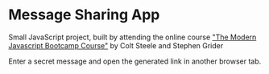 # Message Sharing App

Small JavaScript project, built by attending the online course ["The Modern Javascript Bootcamp Course"](https://www.udemy.com/course/javascript-beginners-complete-tutorial/) by Colt Steele and Stephen Grider

Enter a secret message and open the generated link in another browser tab.
